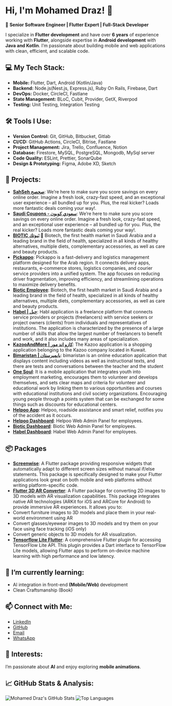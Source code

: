 # Hi, I'm Mohamed Draz! 👋

🚀 **Senior Software Engineer | Flutter Expert | Full-Stack Developer**

I specialize in **Flutter development** and have over **6 years** of experience working with **Flutter**, alongside expertise in **Android development** with **Java and Kotlin**. I’m passionate about building mobile and web applications with clean, efficient, and scalable code.

## 💻 My Tech Stack:
- **Mobile:** Flutter, Dart, Android (Kotlin/Java)
- **Backend:** Node.js(Nest.js, Express.js), Ruby On Rails, Firebase, Dart
- **DevOps:** Docker, CircleCI, Fastlane
- **State Management:** BLoC, Cubit, Provider, GetX, Riverpod
- **Testing:** Unit Testing, Integration Testing

## 🛠️ Tools I Use:
- **Version Control:** Git, GitHub, Bitbucket, Gitlab
- **CI/CD:** GitHub Actions, CircleCI, Bitrise, Fastlane
- **Project Management:** Jira, Trello, Confluence, Notion
- **Database:** Firestore, MySQL, PostgreSQL, Mongodb, MySql server
- **Code Quality:** ESLint, Prettier, SonarQube
- **Design & Prototyping:** Figma, Adobe XD, Sketch


## 🔭 Projects:
- [**SahSeh صحصح**](https://apps.apple.com/us/app/sahseh-%D8%B5%D8%AD%D8%B5%D8%AD/id1461034917):
We’re here to make sure you score savings on every online order.
Imagine a fresh look, crazy-fast speed, and an exceptional user experience – all bundled up for you.
Plus, the real kicker? Loads more fantastic deals coming your way!.
- [**Saudi Coupons - سعودي كوبون**](https://apps.apple.com/us/app/saudi-coupons-%D8%B3%D8%B9%D9%88%D8%AF%D9%8A-%D9%83%D9%88%D8%A8%D9%88%D9%86/id1453175985):
We’re here to make sure you score savings on every online order.
Imagine a fresh look, crazy-fast speed, and an exceptional user experience – all bundled up for you.
Plus, the real kicker? Loads more fantastic deals coming your way!.
- [**BIOTIC بَيوتك**](https://apps.apple.com/eg/app/biotic-%D8%A8-%D9%80%D9%80%D9%8A%D9%88%D8%AA%D9%83/id6446063607):
 َBiotech, the first health market in Saudi Arabia and a leading brand in the field of health, specialized in all kinds of healthy alternatives, multiple diets, complementary accessories, as well as care and beauty products.
- [**Pickappo**](https://play.google.com/store/apps/details?id=com.pickappo.pickappo):
 Pickappo is a fast-delivery and logistics management platform designed for the Arab region. It connects delivery apps, restaurants, e-commerce stores, logistics companies, and courier service providers into a unified system. The app focuses on reducing driver fragmentation, improving efficiency, and streamlining operations to maximize delivery benefits.
- [**Biotic Employee**](https://apps.apple.com/eg/app/biotic-employee/id6445995964):
Biotech, the first health market in Saudi Arabia and a leading brand in the field of health, specialized in all kinds of healthy alternatives, multiple diets, complementary accessories, as well as care and beauty products.
- [**Habel | حبل**](https://apps.apple.com/sa/app/habel-%D8%AD%D8%A8%D9%84/id1671346670):
Habl application is a freelance platform that connects service providers or projects (freelancers) with service seekers or project owners (clients) from individuals and representatives of institutions. The application is characterized by the presence of a large number of skills that allow the largest number of freelancers to benefit and work, and it also includes many areas of specialization.
- [**KazooAndMore | كازو اند مور**](https://apps.apple.com/us/app/kazooandmore/id1359353521):
The Kazoo application is a shopping application belonging to the Kazoo company located in Kuwait.
- [**Bimaristan | بايميرستان**](https://apps.apple.com/vn/app/bimaristan/id1588577803?uo=2):
bimaristan is an online education application that displays content including videos as well as instructional texts, and there are tests and conversations between the teacher and the student
- [**One Soul**](https://apps.apple.com/jo/app/one-soul-platform/id1613708979?l=ar):
It is a mobile application that integrates youth into employment marketing, encourages them to volunteer and develops themselves, and sets clear maps and criteria for volunteer and educational work by linking them to various opportunities and courses with educational institutions and civil society organizations. Encouraging young people through a points system that can be exchanged for some things such as discounts for educational centers.
- [**Helpoo App**](https://apps.apple.com/eg/app/helpoo/id1627316561?l=ar):
Helpoo, roadside assistance and smart relief, notifies you of the accident as it occurs.
- [**Helpoo Dashboard**]():
Helpoo Web Admin Panel for employees.
- [**Biotic Dashboard**]():
Biotic Web Admin Panel for employees.
- [**Habel Dashboard**]():
Habel Web Admin Panel for employees.


## 📦 Packages

- [**Screenwise**](https://pub.dev/packages/screenwise):
A Flutter package providing responsive widgets that automatically adapt to different screen sizes without manual if/else statements. This package is specifically designed to make your Flutter applications look great on both mobile and web platforms without writing platform-specific code.
- [**Flutter 3D AR Converter**](https://pub.dev/packages/flutter_3d_ar_converter):
A Flutter package for converting 2D images to 3D models with AR visualization capabilities. This package integrates native AR technologies (ARKit for iOS and ARCore for Android) to provide immersive AR experiences. It allows you to:
 - Convert furniture images to 3D models and place them in your real-world environment using AR
 - Convert glasses/eyewear images to 3D models and try them on your face using face tracking (iOS only)
 - Convert generic objects to 3D models for AR visualization.
- [**Tensorflow Lite Flutter**](https://pub.dev/packages/tensorflow_lite_flutter):
A comprehensive Flutter plugin for accessing TensorFlow Lite API. This plugin provides a Dart interface to TensorFlow Lite models, allowing Flutter apps to perform on-device machine learning with high performance and low latency.



## 🌱 I’m currently learning:
- AI integration in front-end **(Mobile/Web)** development
- Clean Craftsmanship (Book)

## 📫 Connect with Me:
- [LinkedIn](https://www.linkedin.com/in/draz26648/)
- [GitHub](https://github.com/draz26648)
- [Email](mailto:mohamed.draz1198@gmail.com)
- [WhatsApp](http://Wa.me/201028246703)

## 🎾 Interests:
I’m passionate about **AI** and enjoy exploring **mobile animations**.

## 📈 GitHub Stats & Analysis:
![Mohamed Draz's GitHub Stats](https://github-readme-stats.vercel.app/api?username=draz26648&show_icons=true&theme=radical)
![Top Languages](https://github-readme-stats.vercel.app/api/top-langs/?username=draz26648&layout=compact&theme=radical)

